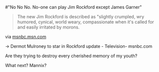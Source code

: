 #"No No No. No-one can play Jim Rockford except James Garner"


 <div class="posterous_bookmarklet_entry">
 <blockquote class="posterous_short_quote">The new Jim Rockford is described as "slightly crumpled, wry humored, cynical, world weary, compassionate when it's called for and easily irritated by morons.</blockquote>

<div class="posterous_quote_citation">via <a href="http://www.msnbc.msn.com/id/35642815/ns/entertainment-television/">msnbc.msn.com</a></div>
 <p>-> Dermot Mulroney to star in Rockford update - Television- msnbc.com
</p><p>Are they trying to destroy every cherished memory of my youth?
</p><p>What next? Mannix?</p></div>
 